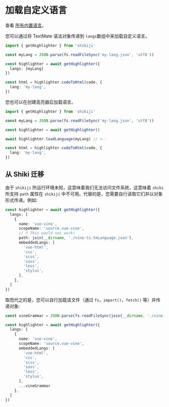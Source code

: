 # 加载自定义语言

查看 [所有内置语言](/languages)。

您可以通过将 TextMate 语法对象传递到 `langs`数组中来加载自定义语言。

```ts
import { getHighlighter } from 'shikiji'

const myLang = JSON.parse(fs.readFileSync('my-lang.json', 'utf8'))

const highlighter = await getHighlighter({
  langs: [myLang]
})

const html = highlighter.codeToHtml(code, {
  lang: 'my-lang',
})
```

您也可以在创建高亮器后加载语言。

```ts {7}
import { getHighlighter } from 'shikiji'

const myLang = JSON.parse(fs.readFileSync('my-lang.json', 'utf8'))

const highlighter = await getHighlighter()

await highlighter.loadLanguage(myLang) // <--

const html = highlighter.codeToHtml(code, {
  lang: 'my-lang',
})
```

## 从 Shiki 迁移

由于 `shikiji` 所运行环境未知，这意味着我们无法访问文件系统，这意味着 `shiki` 所支持 `path` 属性在 `shikiji` 中不可用。代替的是，您需要自行读取它们并以对象形式传递。例如:

```ts {6,7}
const highlighter = await getHighlighter({
  langs: [
    {
      name: 'vue-vine',
      scopeName: 'source.vue-vine',
      // ‼️ This would not work!
      path: join(__dirname, './vine-ts.tmLanguage.json'),
      embeddedLangs: [
        'vue-html',
        'css',
        'scss',
        'sass',
        'less',
        'stylus',
      ],
    },
  ]
})
```

取而代之的是，您可以自行加载该文件（通过 `fs`，`import()`，`fetch()` 等）并传递对象:

```ts
const vineGrammar = JSON.parse(fs.readFileSync(join(__dirname, './vine-ts.tmLanguage.json'), 'utf8'))

const highlighter = await getHighlighter({
  langs: [
    {
      name: 'vue-vine',
      scopeName: 'source.vue-vine',
      embeddedLangs: [
        'vue-html',
        'css',
        'scss',
        'sass',
        'less',
        'stylus',
      ],
      ...vineGrammar
    },
  ]
})
```
